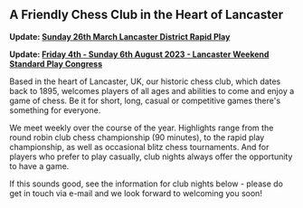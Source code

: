 ## A Friendly Chess Club in the Heart of Lancaster

**Update: [Sunday 26th March Lancaster District Rapid Play](/congress/20230326.html)**

**Update: [Friday 4th - Sunday 6th August 2023 - Lancaster Weekend Standard Play Congress](/congress/20230804.html)**

Based in the heart of Lancaster, UK, our historic chess club, which dates back to 1895, welcomes players of all ages and abilities to come and enjoy a game of chess. Be it for short, long, casual or competitive games there's something for everyone.

We meet weekly over the course of the year. Highlights range from the round robin club chess championship (90 minutes), to the rapid play championship, as well as occasional blitz chess tournaments. And for players who prefer to play casually, club nights always offer the opportunity to have a game.

If this sounds good, see the information for club nights below - please do get in touch via e-mail and we look forward to welcoming you soon!
